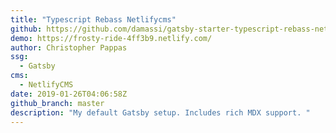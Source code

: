 ```yaml
---
title: "Typescript Rebass Netlifycms"
github: https://github.com/damassi/gatsby-starter-typescript-rebass-netlifycms
demo: https://frosty-ride-4ff3b9.netlify.com/
author: Christopher Pappas
ssg:
  - Gatsby
cms:
  - NetlifyCMS
date: 2019-01-26T04:06:58Z
github_branch: master
description: "My default Gatsby setup. Includes rich MDX support. "
---
```

